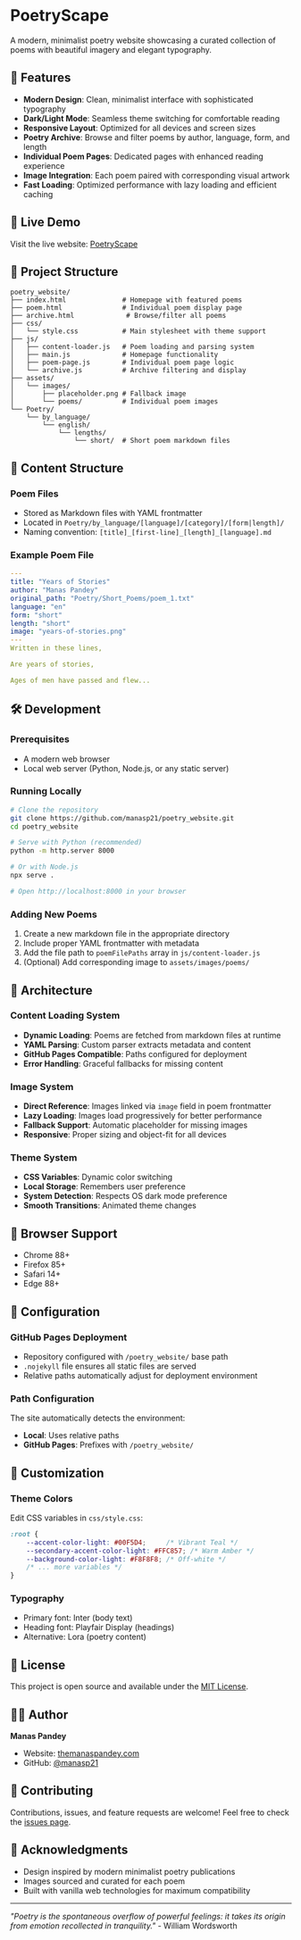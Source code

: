 # PoetryScape

A modern, minimalist poetry website showcasing a curated collection of poems with beautiful imagery and elegant typography.

## 🌟 Features

- **Modern Design**: Clean, minimalist interface with sophisticated typography
- **Dark/Light Mode**: Seamless theme switching for comfortable reading
- **Responsive Layout**: Optimized for all devices and screen sizes
- **Poetry Archive**: Browse and filter poems by author, language, form, and length
- **Individual Poem Pages**: Dedicated pages with enhanced reading experience
- **Image Integration**: Each poem paired with corresponding visual artwork
- **Fast Loading**: Optimized performance with lazy loading and efficient caching

## 🚀 Live Demo

Visit the live website: [PoetryScape](https://manasp21.github.io/poetry_website/)

## 📁 Project Structure

```
poetry_website/
├── index.html              # Homepage with featured poems
├── poem.html               # Individual poem display page
├── archive.html             # Browse/filter all poems
├── css/
│   └── style.css           # Main stylesheet with theme support
├── js/
│   ├── content-loader.js   # Poem loading and parsing system
│   ├── main.js             # Homepage functionality
│   ├── poem-page.js        # Individual poem page logic
│   └── archive.js          # Archive filtering and display
├── assets/
│   └── images/
│       ├── placeholder.png # Fallback image
│       └── poems/          # Individual poem images
└── Poetry/
    └── by_language/
        └── english/
            └── lengths/
                └── short/  # Short poem markdown files
```

## 🎨 Content Structure

### Poem Files
- Stored as Markdown files with YAML frontmatter
- Located in `Poetry/by_language/[language]/[category]/[form|length]/`
- Naming convention: `[title]_[first-line]_[length]_[language].md`

### Example Poem File
```yaml
---
title: "Years of Stories"
author: "Manas Pandey"
original_path: "Poetry/Short_Poems/poem_1.txt"
language: "en"
form: "short"
length: "short"
image: "years-of-stories.png"
---
Written in these lines,

Are years of stories,

Ages of men have passed and flew...
```

## 🛠️ Development

### Prerequisites
- A modern web browser
- Local web server (Python, Node.js, or any static server)

### Running Locally
```bash
# Clone the repository
git clone https://github.com/manasp21/poetry_website.git
cd poetry_website

# Serve with Python (recommended)
python -m http.server 8000

# Or with Node.js
npx serve .

# Open http://localhost:8000 in your browser
```

### Adding New Poems
1. Create a new markdown file in the appropriate directory
2. Include proper YAML frontmatter with metadata
3. Add the file path to `poemFilePaths` array in `js/content-loader.js`
4. (Optional) Add corresponding image to `assets/images/poems/`

## 🎯 Architecture

### Content Loading System
- **Dynamic Loading**: Poems are fetched from markdown files at runtime
- **YAML Parsing**: Custom parser extracts metadata and content
- **GitHub Pages Compatible**: Paths configured for deployment
- **Error Handling**: Graceful fallbacks for missing content

### Image System
- **Direct Reference**: Images linked via `image` field in poem frontmatter
- **Lazy Loading**: Images load progressively for better performance
- **Fallback Support**: Automatic placeholder for missing images
- **Responsive**: Proper sizing and object-fit for all devices

### Theme System
- **CSS Variables**: Dynamic color switching
- **Local Storage**: Remembers user preference
- **System Detection**: Respects OS dark mode preference
- **Smooth Transitions**: Animated theme changes

## 📱 Browser Support

- Chrome 88+
- Firefox 85+
- Safari 14+
- Edge 88+

## 🔧 Configuration

### GitHub Pages Deployment
- Repository configured with `/poetry_website/` base path
- `.nojekyll` file ensures all static files are served
- Relative paths automatically adjust for deployment environment

### Path Configuration
The site automatically detects the environment:
- **Local**: Uses relative paths
- **GitHub Pages**: Prefixes with `/poetry_website/`

## 🎨 Customization

### Theme Colors
Edit CSS variables in `css/style.css`:
```css
:root {
    --accent-color-light: #00F5D4;     /* Vibrant Teal */
    --secondary-accent-color-light: #FFC857; /* Warm Amber */
    --background-color-light: #F8F8F8; /* Off-white */
    /* ... more variables */
}
```

### Typography
- Primary font: Inter (body text)
- Heading font: Playfair Display (headings)
- Alternative: Lora (poetry content)

## 📄 License

This project is open source and available under the [MIT License](LICENSE).

## 👨‍💻 Author

**Manas Pandey**
- Website: [themanaspandey.com](https://www.themanaspandey.com)
- GitHub: [@manasp21](https://github.com/manasp21)

## 🤝 Contributing

Contributions, issues, and feature requests are welcome! Feel free to check the [issues page](https://github.com/manasp21/poetry_website/issues).

## 🌟 Acknowledgments

- Design inspired by modern minimalist poetry publications
- Images sourced and curated for each poem
- Built with vanilla web technologies for maximum compatibility

---

*"Poetry is the spontaneous overflow of powerful feelings: it takes its origin from emotion recollected in tranquility."* - William Wordsworth